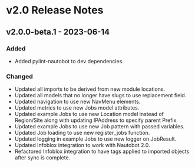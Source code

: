 
# v2.0 Release Notes

## v2.0.0-beta.1 - 2023-06-14

### Added

- Added pylint-nautobot to dev dependencies.

### Changed

- Updated all imports to be derived from new module locations.
- Updated all models that no longer have slugs to use replacement field.
- Updated navigation to use new NavMenu elements.
- Updated metrics to use new Jobs model attributes.
- Updated example Jobs to use new Location model instead of Region/Site along with updating IPAddress to specify parent Prefix.
- Updated example Jobs to use new Job pattern with passed variables.
- Updated Job loading to use new register_jobs function.
- Updated logging in example Jobs to use new logger on JobResult.
- Updated Infoblox integration to work with Nautobot 2.0.
- Refactored Infoblox integration to have tags applied to imported objects after sync is complete.
